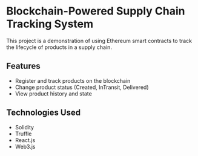 # Blockchain-Powered Supply Chain Tracking System

This project is a demonstration of using Ethereum smart contracts to track the lifecycle of products in a supply chain.

## Features

- Register and track products on the blockchain
- Change product status (Created, InTransit, Delivered)
- View product history and state

## Technologies Used

- Solidity
- Truffle
- React.js
- Web3.js
